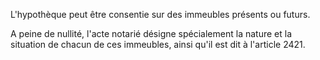 L'hypothèque peut être consentie sur des immeubles présents ou futurs.   

  
A peine de nullité, l'acte notarié désigne spécialement la nature et la situation de chacun de ces immeubles, ainsi qu'il est dit à l'article 2421.

